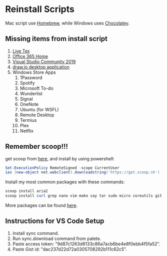 # Reinstall Scripts

Mac script use [Homebrew](https://brew.sh/), while Windows uses [Chocolatey](https://chocolatey.org/).

## Missing items from install script

1. [Live Tex](https://www.tug.org/texlive/acquire-netinstall.html)
2. [Office 365 Home](https://account.microsoft.com/services/office/install)
3. [Visual Studio Community 2019](https://visualstudio.microsoft.com/downloads/)
4. [draw.io desktop application](https://about.draw.io/integrations/#integrations_offline)
5. Windows Store Apps
   1. 1Password
   2. Spotify
   3. Microsoft To-do
   4. Wunderlist
   5. Signal
   6. OneNote
   7. Ubuntu (for WSFL)
   8. Remote Desktop
   9. Termius
   10. Plex
   11. Netflix
   
## Remember scoop!!!
get scoop from [here](https://scoop.sh/), and install by using powershell:

```powershell
Set-ExecutionPolicy RemoteSigned -scope CurrentUser
iex (new-object net.webclient).downloadstring('https://get.scoop.sh')
```

Install my most common packages with these commands:
```powershell
scoop install aria2 
scoop install curl grep nano vim make say tar sudo micro coreutils git
```

More packages can be found [here](https://github.com/ScoopInstaller/Main/tree/master/bucket).

## Instructions for VS Code Setup

1. Install sync command.
2. Run sync.download command from palete.
3. Paste access token: "9d87c1263d8133c86a7acb6be4e8f0ebb4f5fa52".
4. Paste Gist id: "dac237d22d72a0305708292b111c62c5".
